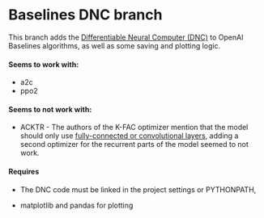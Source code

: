 # Baselines DNC branch

This branch adds the [Differentiable Neural Computer (DNC)](https://github.com/deepmind/dnc) to OpenAI Baselines algorithms, as well as some saving and plotting logic.


#### Seems to work with:

- a2c
- ppo2

#### Seems to not work with:

- ACKTR - The authors of the K-FAC optimizer mention that the model should only use 
[fully-connected or convolutional layers](https://github.com/tensorflow/tensorflow/tree/master/tensorflow/contrib/kfac),
adding a second optimizer for the recurrent parts of the model seemed to not work.


#### Requires
- The DNC code must be linked in the project settings or PYTHONPATH,

- matplotlib and pandas for plotting